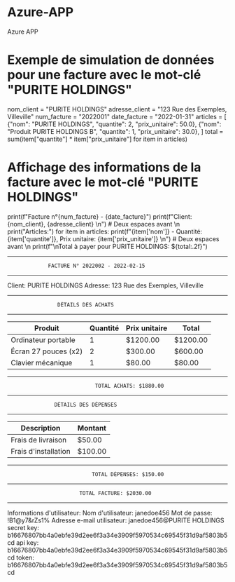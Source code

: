 # Azure-APP
Azure APP

# Exemple de simulation de données pour une facture avec le mot-clé "PURITE HOLDINGS"
nom_client = "PURITE HOLDINGS"
adresse_client = "123 Rue des Exemples, Villeville"
num_facture = "2022001"
date_facture = "2022-01-31"
articles = [
    {"nom": "PURITE HOLDINGS", "quantite": 2, "prix_unitaire": 50.0},
    {"nom": "Produit PURITE HOLDINGS B", "quantite": 1, "prix_unitaire": 30.0},
]
total = sum(item["quantite"] * item["prix_unitaire"] for item in articles)

# Affichage des informations de la facture avec le mot-clé "PURITE HOLDINGS"
print(f"Facture n°{num_facture} - {date_facture}")
print(f"Client: {nom_client}, {adresse_client}  \n")  # Deux espaces avant \n
print("Articles:")
for item in articles:
    print(f"{item['nom']} - Quantité: {item['quantite']}, Prix unitaire: {item['prix_unitaire']}  \n")  # Deux espaces avant \n
print(f"\nTotal à payer pour PURITE HOLDINGS: ${total:.2f}")




------------------------------------------------------------
                 FACTURE N° 2022002 - 2022-02-15
------------------------------------------------------------
Client: PURITE HOLDINGS
Adresse: 123 Rue des Exemples, Villeville

------------------------------------------------------------
                    DÉTAILS DES ACHATS
------------------------------------------------------------
| Produit                  | Quantité | Prix unitaire | Total   |
|--------------------------|----------|---------------|---------|
| Ordinateur portable      |    1     |    $1200.00   | $1200.00|
| Écran 27 pouces (x2)     |    2     |    $300.00    | $600.00 |
| Clavier mécanique        |    1     |    $80.00     | $80.00  |
------------------------------------------------------------
                                TOTAL ACHATS: $1880.00

------------------------------------------------------------
                   DÉTAILS DES DÉPENSES
------------------------------------------------------------
| Description             | Montant  |
|-------------------------|----------|
| Frais de livraison      | $50.00   |
| Frais d'installation    | $100.00  |
------------------------------------------------------------
                               TOTAL DÉPENSES: $150.00

------------------------------------------------------------
                           TOTAL FACTURE: $2030.00
------------------------------------------------------------


Informations d'utilisateur:
Nom d'utilisateur: janedoe456
Mot de passe: !B1@y7&rZs1%
Adresse e-mail utilisateur: janedoe456@PURITE HOLDINGS
secret key: b16676807bb4a0ebfe39d2ee6f3a34e3909f5970534c69545f31d9af5803b5cd
api key: b16676807bb4a0ebfe39d2ee6f3a34e3909f5970534c69545f31d9af5803b5cd
token: b16676807bb4a0ebfe39d2ee6f3a34e3909f5970534c69545f31d9af5803b5cd
